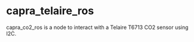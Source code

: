# capra_telaire_ros

capra_co2_ros is a node to interact with a Telaire T6713 CO2 sensor using I2C.
